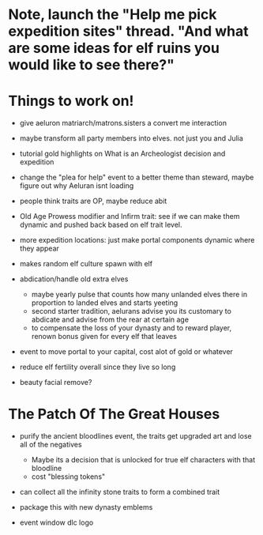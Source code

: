 # Note, launch the "Help me pick expedition sites" thread. "And what are some ideas for elf ruins you would like to see there?" 

# Things to work on!
- give aeluron matriarch/matrons.sisters a convert me interaction

- maybe transform all party members into elves. not just you and Julia

- tutorial gold highlights on What is an Archeologist decision and expedition

- change the "plea for help" event to a better theme than steward, maybe figure out why Aeluran isnt loading

- people think traits are OP, maybe reduce abit

- Old Age Prowess modifier and Infirm trait: see if we can make them dynamic and pushed back based on elf trait level.

- more expedition locations: just make portal components dynamic where they appear

- makes random elf culture spawn with elf

- abdication/handle old extra elves
    - maybe yearly pulse that counts how many unlanded elves there in proportion to landed elves and starts yeeting
    - second starter tradition, aelurans advise you its customary to abdicate and advise from the rear at certain age
    - to compensate the loss of your dynasty and to reward player, renown bonus given for every elf that leaves

- event to move portal to your capital, cost alot of gold or whatever

- reduce elf fertility overall since they live so long

- beauty facial remove?

# The Patch Of The Great Houses
- purify the ancient bloodlines event, the traits get upgraded art and lose all of the negatives
    - Maybe its a decision that is unlocked for true elf characters with that bloodline
    - cost "blessing tokens"
- can collect all the infinity stone traits to form a combined trait
- package this with new dynasty emblems

- event window dlc logo